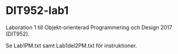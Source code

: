 # DIT952-lab1
Laboration 1 till Objekt-orienterad Programmering och Design 2017 (DIT952).

Se Lab1PM.txt samt Lab1del2PM.txt för instruktioner.
